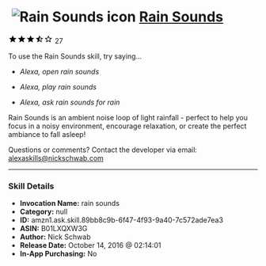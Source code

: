 # &nbsp;<img src="skill_icon" alt="Rain Sounds icon" width="36"> [Rain Sounds](http://alexa.amazon.com/#skills/amzn1.ask.skill.89bb8c9b-6f47-4f93-9a40-7c572ade7ea3)
![3.4 stars](../../images/ic_star_black_18dp_1x.png)![3.4 stars](../../images/ic_star_black_18dp_1x.png)![3.4 stars](../../images/ic_star_black_18dp_1x.png)![3.4 stars](../../images/ic_star_half_black_18dp_1x.png)![3.4 stars](../../images/ic_star_border_black_18dp_1x.png) 27

To use the Rain Sounds skill, try saying...

* *Alexa, open rain sounds*

* *Alexa, play rain sounds*

* *Alexa, ask rain sounds for rain*

Rain Sounds is an ambient noise loop of light rainfall - perfect to help you focus in a noisy environment, encourage relaxation, or create the perfect ambiance to fall asleep!

Questions or comments? Contact the developer via email: alexaskills@nickschwab.com

***

### Skill Details

* **Invocation Name:** rain sounds
* **Category:** null
* **ID:** amzn1.ask.skill.89bb8c9b-6f47-4f93-9a40-7c572ade7ea3
* **ASIN:** B01LXQXW3G
* **Author:** Nick Schwab
* **Release Date:** October 14, 2016 @ 02:14:01
* **In-App Purchasing:** No
